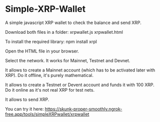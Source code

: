 # Simple-XRP-Wallet
A simple javascript XRP wallet to check the balance and send XRP.

Download both files in a folder: xrpwallet.js xrpwallet.html

To install the required library: npm install xrpl

Open the HTML file in your browser.

Select the network. It works for Mainnet, Testnet and Devnet.

It allows to create a Mainnet account (which has to be activated later with XRP). Do it offline, it's purely mathematical.

It allows to create a Testnet or Devent account and funds it with 100 XRP. Do it online as it's not real XRP for test nets.

It allows to send XRP.

You can try it here: https://skunk-proper-smoothly.ngrok-free.app/tools/simpleXRPwallet/xrpwallet
